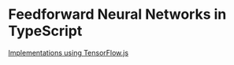 # Feedforward Neural Networks in TypeScript
[Implementations using TensorFlow.js](tensorflow.js/README.md)  
